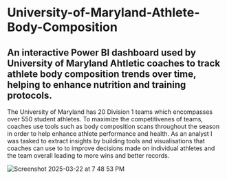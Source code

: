 # University-of-Maryland-Athlete-Body-Composition

## An interactive Power BI dashboard used by University of Maryland Ahtletic coaches to track athlete body composition trends over time, helping to enhance nutrition and training protocols.

The University of Maryland has 20 Division 1 teams which encompasses over 550 student athletes. To maximize the competitivenes of teams, coaches use tools such as body composition scans throughout the season in order to help enhance athlete performance and health. As an analyst I was tasked to extract insights by building tools and visualisations that coaches can use to to improve decisions made on individual athletes and the team overall leading to more wins and better records.

![Screenshot 2025-03-22 at 7 48 53 PM](https://github.com/user-attachments/assets/d74d06a9-9047-4757-a257-cffd2f2c871c)
